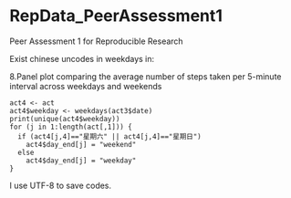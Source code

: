 # RepData_PeerAssessment1
Peer Assessment 1 for Reproducible Research

Exist chinese uncodes in weekdays in:

8.Panel plot comparing the average number of steps taken per 5-minute interval across weekdays and weekends
```{r}
act4 <- act
act4$weekday <- weekdays(act3$date) 
print(unique(act4$weekday))
for (j in 1:length(act[,1])) {
  if (act4[j,4]=="星期六" || act4[j,4]=="星期日")
    act4$day_end[j] = "weekend"
  else 
    act4$day_end[j] = "weekday"
}
```
I use UTF-8 to save codes.
